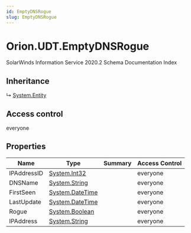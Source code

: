 ```yaml
---
id: EmptyDNSRogue
slug: EmptyDNSRogue
---
```


# Orion.UDT.EmptyDNSRogue

SolarWinds Information Service 2020.2 Schema Documentation Index

## Inheritance

↳ [System.Entity](./../System/Entity)

## Access control

everyone

## Properties

| Name | Type | Summary | Access Control |
| ------ | ------ | ------ | ------ |
| IPAddressID | [System.Int32](https://docs.microsoft.com/en-us/dotnet/api/system.int32) |  | everyone |
| DNSName | [System.String](https://docs.microsoft.com/en-us/dotnet/api/system.string) |  | everyone |
| FirstSeen | [System.DateTime](https://docs.microsoft.com/en-us/dotnet/api/system.datetime) |  | everyone |
| LastUpdate | [System.DateTime](https://docs.microsoft.com/en-us/dotnet/api/system.datetime) |  | everyone |
| Rogue | [System.Boolean](https://docs.microsoft.com/en-us/dotnet/api/system.boolean) |  | everyone |
| IPAddress | [System.String](https://docs.microsoft.com/en-us/dotnet/api/system.string) |  | everyone |


